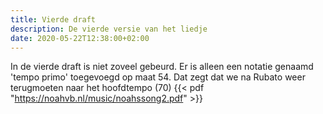 ```yaml
---
title: Vierde draft
description: De vierde versie van het liedje
date: 2020-05-22T12:38:00+02:00
---
```

In de vierde draft is niet zoveel gebeurd. Er is alleen een notatie genaamd 'tempo primo' toegevoegd op maat 54. Dat zegt dat we na Rubato weer terugmoeten naar het hoofdtempo (70)
{{< pdf "https://noahvb.nl/music/noahssong2.pdf" >}}
